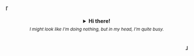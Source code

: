<p align="left"><b>「</b></p>
  <details align="center">
<summary>
   <strong>Hi there!</strong>
   <br>
   <i><sub>I might look like I’m doing nothing, but in my head, I’m quite busy.</sub></i>
   <br>
   <br>
  </summary>
</details>
<p align="right"><b>」</b></p>